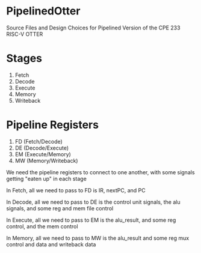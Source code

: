 # PipelinedOtter
Source Files and Design Choices for Pipelined Version of the CPE 233 RISC-V OTTER

# Stages
1. Fetch
2. Decode
3. Execute
4. Memory
5. Writeback

# Pipeline Registers
1. FD (Fetch/Decode) 
2. DE (Decode/Execute) 
3. EM (Execute/Memory) 
4. MW (Memory/Writeback)

<p>We need the pipeline registers to connect to one another, with some signals getting "eaten up" in each stage</p>
<p>In Fetch, all we need to pass to FD is IR, nextPC, and PC</p>
<p>In Decode, all we need to pass to DE is the control unit signals, the alu signals, and some reg and mem file control</p>
<p>In Execute, all we need to pass to EM is the alu_result, and some reg control, and the mem control</p>
<p>In Memory, all we need to pass to MW is the alu_result and some reg mux control and data and writeback data</p>
